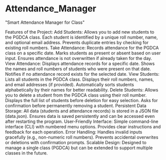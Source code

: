 # Attendance_Manager
"Smart Attendance Manager for Class"

Features of the Project:
Add Students:
Allows you to add new students to the PGDCA class.
Each student is identified by a unique roll number, name, and optional email address.
Prevents duplicate entries by checking for existing roll numbers.
Take Attendance:
Records attendance for the PGDCA class on a specific date.
Marks students as present or absent based on user input.
Ensures attendance is not overwritten if already taken for the day.
View Attendance:
Displays attendance records for a specific date.
Shows the names and roll numbers of students who were present on that date.
Notifies if no attendance record exists for the selected date.
View Students:
Lists all students in the PGDCA class.
Displays their roll numbers, names, and email addresses (if provided).
Automatically sorts students alphabetically by their names for better readability.
Delete Students:
Allows you to delete a student from the PGDCA class using their roll number.
Displays the full list of students before deletion for easy selection.
Asks for confirmation before permanently removing a student.
Persistent Data Storage:
All data (students and attendance records) is stored in a JSON file (data.json).
Ensures data is saved persistently and can be accessed even after restarting the program.
User-Friendly Interface:
Simple command-line interface (CLI) with numbered menu options.
Provides clear instructions and feedback for each operation.
Error Handling:
Handles invalid inputs gracefully (e.g., non-numeric roll numbers).
Prevents accidental overwrites or deletions with confirmation prompts.
Scalable Design:
Designed to manage a single class (PGDCA) but can be extended to support multiple classes in the future.
